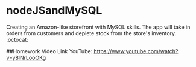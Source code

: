 # nodeJSandMySQL
Creating an Amazon-like storefront with MySQL skills. The app will take in orders from customers and deplete stock from the store's inventory. :octocat:


##Homework Video Link
YouTube: https://www.youtube.com/watch?v=y8lNrLooOKg



